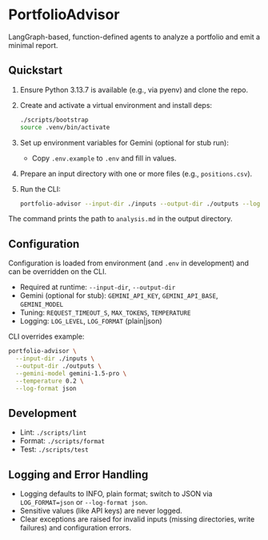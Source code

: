 # PortfolioAdvisor

LangGraph-based, function-defined agents to analyze a portfolio and emit a minimal report.

## Quickstart

1. Ensure Python 3.13.7 is available (e.g., via pyenv) and clone the repo.
2. Create and activate a virtual environment and install deps:

   ```bash
   ./scripts/bootstrap
   source .venv/bin/activate
   ```

3. Set up environment variables for Gemini (optional for stub run):

   - Copy `.env.example` to `.env` and fill in values.

4. Prepare an input directory with one or more files (e.g., `positions.csv`).

5. Run the CLI:

   ```bash
   portfolio-advisor --input-dir ./inputs --output-dir ./outputs --log-level INFO
   ```

The command prints the path to `analysis.md` in the output directory.

## Configuration

Configuration is loaded from environment (and `.env` in development) and can be overridden on the CLI.

- Required at runtime: `--input-dir`, `--output-dir`
- Gemini (optional for stub): `GEMINI_API_KEY`, `GEMINI_API_BASE`, `GEMINI_MODEL`
- Tuning: `REQUEST_TIMEOUT_S`, `MAX_TOKENS`, `TEMPERATURE`
- Logging: `LOG_LEVEL`, `LOG_FORMAT` (plain|json)

CLI overrides example:

```bash
portfolio-advisor \
  --input-dir ./inputs \
  --output-dir ./outputs \
  --gemini-model gemini-1.5-pro \
  --temperature 0.2 \
  --log-format json
```

## Development

- Lint: `./scripts/lint`
- Format: `./scripts/format`
- Test: `./scripts/test`

## Logging and Error Handling

- Logging defaults to INFO, plain format; switch to JSON via `LOG_FORMAT=json` or `--log-format json`.
- Sensitive values (like API keys) are never logged.
- Clear exceptions are raised for invalid inputs (missing directories, write failures) and configuration errors.

